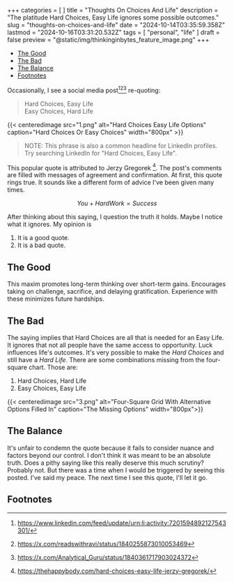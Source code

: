+++
categories = [ ]
title = "Thoughts On Choices And Life"
description = "The platitude Hard Choices, Easy Life ignores some possible outcomes."
slug = "thoughts-on-choices-and-life"
date = "2024-10-14T03:35:59.358Z"
lastmod = "2024-10-16T03:31:20.532Z"
tags = [ "personal", "life" ]
draft = false
preview = "@static/img/thinkinginbytes_feature_image.png"
+++

<!-- TOC -->

- [The Good](#the-good)
- [The Bad](#the-bad)
- [The Balance](#the-balance)
- [Footnotes](#footnotes)

<!-- /TOC -->
<!-- /TOC -->

Occasionally, I see a social media post[^1][^2][^3] re-quoting:

>Hard Choices, Easy Life  
>Easy Choices, Hard Life
<!--more-->
{{< centeredimage src="1.png" alt="Hard Choices Easy Life Options" caption="Hard Choices Or Easy Choices" width="800px" >}}

> NOTE: This phrase is also a common headline for LinkedIn profiles.
> Try searching LinkedIn for "Hard Choices, Easy Life".

This popular quote is attributed to Jerzy Gregorek [^4].
The post's comments are filled with messages of agreement and confirmation.
At first, this quote rings true.
It sounds like a different form of advice I've been given many times.

$$You+Hard Work=Success$$

After thinking about this saying, I question the truth it holds.
Maybe I notice what it ignores.
My opinion is

1. It is a good quote.
1. It is a bad quote.

## The Good

This maxim promotes long-term thinking over short-term gains.
Encourages taking on challenge, sacrifice, and delaying gratification.
Experience with these minimizes future hardships.

## The Bad

The saying implies that Hard Choices are all that is needed for an Easy Life.
It ignores that not all people have the same access to opportunity.
Luck influences life's outcomes.
It's very possible to make the *Hard Choices* and still have a *Hard Life*.
There are some combinations missing from the four-square chart.
Those are:

1. Hard Choices, Hard Life
1. Easy Choices, Easy Life

{{< centeredimage src="3.png" alt="Four-Square Grid With Alternative Options Filled In" caption="The Missing Options" width="800px">}}

## The Balance

It's unfair to condemn the quote because it fails to consider nuance and factors beyond our control.
I don't think it was meant to be an absolute truth.
Does a pithy saying like this really deserve this much scrutiny?
Probably not.
But there was a time when I would be triggered by seeing this posted.
I've said my peace.
The next time I see this quote, I'll let it go.

## Footnotes

[^1]: https://www.linkedin.com/feed/update/urn:li:activity:7201594892127543301/
[^2]: https://x.com/readswithravi/status/1840255873010053469
[^3]: https://x.com/Analytical_Guru/status/1840361717903024372
[^4]: https://thehappybody.com/hard-choices-easy-life-jerzy-gregorek/

